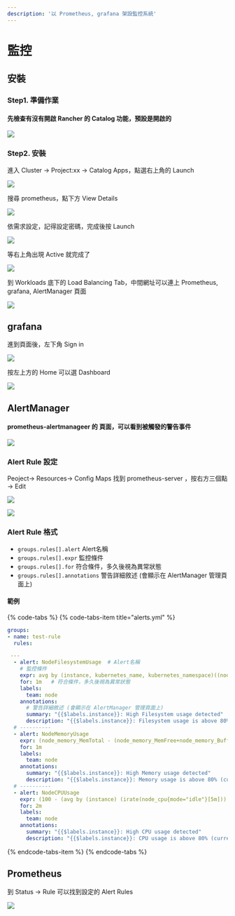 ```yaml
---
description: '以 Prometheus, grafana 架設監控系統'
---
```


# 監控

## 安裝

### Step1. 準備作業

#### 先檢查有沒有開啟 Rancher 的 Catalog 功能，預設是開啟的

![](.gitbook/assets/1%20%281%29.PNG)

### Step2. 安裝

進入 Cluster -&gt; Project:xx -&gt; Catalog Apps，點選右上角的 Launch

![](.gitbook/assets/image%20%281%29.png)

搜尋 prometheus，點下方 View Details

![](.gitbook/assets/3%20%282%29.PNG)

依需求設定，記得設定密碼，完成後按 Launch

![](.gitbook/assets/4%20%283%29.PNG)

等右上角出現 Active 就完成了

![](.gitbook/assets/2.PNG)

到 Workloads 底下的 Load Balancing Tab，中間網址可以連上 Prometheus, grafana, AlertManager 頁面

![](.gitbook/assets/6.PNG)

## grafana

進到頁面後，左下角 Sign in

![](.gitbook/assets/9.PNG)

按左上方的 Home 可以選 Dashboard

![](.gitbook/assets/image%20%283%29.png)

## AlertManager

#### prometheus-alertmanageer 的 頁面，可以看到被觸發的警告事件

![](.gitbook/assets/5%20%282%29.PNG)

### Alert Rule 設定

 Peoject-&gt; Resources-&gt; Config Maps 找到 prometheus-server ，按右方三個點 -&gt; Edit

![](.gitbook/assets/1%20%282%29.PNG)

![](.gitbook/assets/2%20%281%29.PNG)

### Alert Rule 格式

* `groups.rules[].alert`  Alert名稱
* `groups.rules[].expr` 監控條件 
* `groups.rules[].for` 符合條件，多久後視為異常狀態
* `groups.rules[].annotations` 警告詳細敘述 \(會顯示在 AlertManager 管理頁面上\)

#### 範例

{% code-tabs %}
{% code-tabs-item title="alerts.yml" %}
```yaml
groups:
- name: test-rule
  rules:

 ---
  - alert: NodeFilesystemUsage  # Alert名稱
    # 監控條件
    expr: avg by (instance, kubernetes_name, kubernetes_namespace)((node_filesystem_size{device="/dev/sda2"} - node_filesystem_free{device="/dev/sda2"}) / node_filesystem_size{device="/dev/sda2"} * 100) > 10 
    for: 1m   # 符合條件，多久後視為異常狀態
    labels:
      team: node
    annotations:
      # 警告詳細敘述 (會顯示在 AlertManager 管理頁面上)
      summary: "{{$labels.instance}}: High Filesystem usage detected"
      description: "{{$labels.instance}}: Filesystem usage is above 80% (current value is: {{ $value }}"
  # ----------
  - alert: NodeMemoryUsage
    expr: (node_memory_MemTotal - (node_memory_MemFree+node_memory_Buffers+node_memory_Cached )) / node_memory_MemTotal * 100 > 80
    for: 1m
    labels:
      team: node
    annotations:
      summary: "{{$labels.instance}}: High Memory usage detected"
      description: "{{$labels.instance}}: Memory usage is above 80% (current value is: {{ $value }}"
  # ----------
  - alert: NodeCPUUsage
    expr: (100 - (avg by (instance) (irate(node_cpu{mode="idle"}[5m])) * 100)) > 80
    for: 2m
    labels:
      team: node
    annotations:
      summary: "{{$labels.instance}}: High CPU usage detected"
      description: "{{$labels.instance}}: CPU usage is above 80% (current value is: {{ $value }}"
```
{% endcode-tabs-item %}
{% endcode-tabs %}

## Prometheus

到 Status -&gt; Rule 可以找到設定的 Alert Rules

![](.gitbook/assets/4.PNG)



